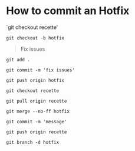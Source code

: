 # How to commit an Hotfix

`git checkout recette'

`git checkout -b hotfix`

> Fix issues

`git add .`

`git commit -m 'fix issues'`

`git push origin hotfix`

`git checkout recette`

`git pull origin recette`

`git merge --no-ff hotfix`

`git commit -m 'message'`

`git push origin recette`

`git branch -d hotfix`
